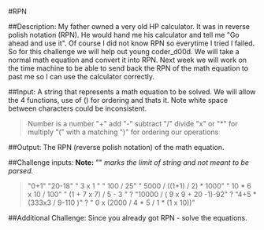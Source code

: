 #RPN

##Description:
My father owned a very old HP calculator. It was in reverse polish notation (RPN). He would hand me his calculator and tell me "Go ahead and use it". Of course I did not know RPN so everytime I tried I failed.
So for this challenge we will help out young coder_d00d. We will take a normal math equation and convert it into RPN. Next week we will work on the time machine to be able to send back the RPN of the math equation to past me so I can use the calculator correctly.

##Input:
A string that represents a math equation to be solved. We will allow the 4 functions, use of () for ordering and thats it. Note white space between characters could be inconsistent.

>Number is a number
>"+" add
>"-" subtract
>"/" divide
>"x" or "*" for multiply
>"(" with a matching ")" for ordering our operations

##Output:
The RPN (reverse polish notation) of the math equation.

##Challenge inputs:
**Note:** "" *marks the limit of string and not meant to be parsed.*
> "0+1"
> "20-18"
> " 3               x                  1   "
> " 100    /                25"
> " 5000         /  ((1+1) / 2) * 1000"
> " 10 * 6 x 10 / 100"
> " (1 + 7 x 7) / 5 - 3  "
? "10000 / ( 9 x 9 + 20 -1)-92"
? "4+5 * (333x3 /      9-110                                      )"
? " 0 x (2000 / 4 * 5 / 1 * (1 x 10))"

##Additional Challenge:
Since you already got RPN - solve the equations.
